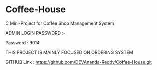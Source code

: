 # Coffee-House
C Mini-Project for Coffee Shop Management System


ADMIN LOGIN PASSWORD :-

Password : 9014

THIS PROJECT IS MAINLY FOCUSED ON ORDERING SYSTEM 

GITHUB Link :  https://github.com/DEVAnanda-Reddy/Coffee-House.git

